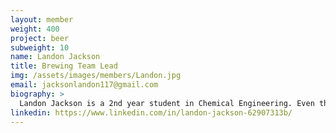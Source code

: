 ```yaml
---
layout: member
weight: 400
project: beer
subweight: 10
name: Landon Jackson
title: Brewing Team Lead
img: /assets/images/members/Landon.jpg
email: jacksonlandon117@gmail.com
biography: >
  Landon Jackson is a 2nd year student in Chemical Engineering. Even though it is his first year as part of Envision, he is already having a profound impact on the automated brewing project, CHBeer. Within a few months of becoming lead, CHBeer has already synthesized an industrial standard product and gained department and international recognition. He is committed to learning more about the unit operations and chemical processes and their applications within the industry. Landon is dedicated to to his team and believes that hard work and perseverance are key to success.
linkedin: https://www.linkedin.com/in/landon-jackson-62907313b/
---
```

